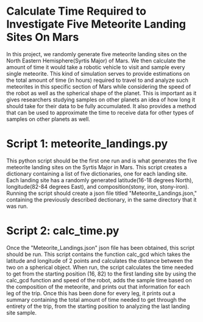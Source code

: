 # Calculate Time Required to Investigate Five Meteorite Landing Sites On Mars

In this project, we randomly generate five meteorite landing sites on the North Eastern Hemisphere(Syrtis Major) 
of Mars. We then calculate the amount of time it would take a robotic vehicle to visit and sample every single
meteorite. This kind of simulation serves to provide estimations on the total amount of time (in hours) required to 
travel to and analyze such meteorites in this specific section of Mars while considering the speed of the robot as 
well as the spherical shape of the planet. This is important as it gives researchers studying samples on other
planets an idea of how long it should take for their data to be fully accumulated. It also provides a method that can
be used to approximate the time to receive data for other types of samples on other planets as well.

# Script 1: meteorite_landings.py

This python script should be the first one run and is what generates the five meteorite landing sites on the 
Syrtis Major in Mars. This script creates a dictionary containing a list of five dictionaries, one for each
landing site. Each landing site has a randomly generated latitude(16-18 degrees North), 
longitude(82-84 degrees East), and composition(stony, iron, stony-iron). Running the script should create a 
json file titled "Meteorite_Landings.json," containing the previously described dectionary, in the same directory
that it was run.

# Script 2: calc_time.py

Once the "Meteorite_Landings.json" json file has been obtained, this script should be run. This script contains
the function calc_gcd which takes the latitude and longitude of 2 points and calculates the distance between the
two on a spherical object. When run, the script calculates the time needed to get from the starting position
(16, 82) to the first landing site by using the calc_gcd function and speed of the robot, adds the sample time 
based on the composition of the meteorite, and prints out that information for each leg of the trip. Once this
has been done for every leg, it prints out a summary containing the total amount of time needed to get through 
the entirety of the trip, from the starting position to analyzing the last landing site sample.
